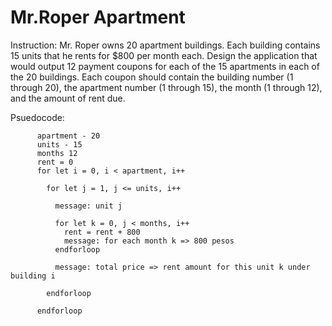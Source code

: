# Mr.Roper Apartment

Instruction: Mr. Roper owns 20 apartment buildings. Each building contains 15 units that he rents for $800 per month each. Design the application that would output 12 payment coupons for each of the 15 apartments in each of the 20 buildings. Each coupon should contain the building number (1 through 20), the apartment number (1 through 15), the month (1 through 12), and the amount of rent due.

Psuedocode:


          apartment - 20
          units - 15
          months 12
          rent = 0
          for let i = 0, i < apartment, i++

            for let j = 1, j <= units, i++

              message: unit j 

              for let k = 0, j < months, i++
                rent = rent + 800
                message: for each month k => 800 pesos
              endforloop

              message: total price => rent amount for this unit k under building i

            endforloop

          endforloop